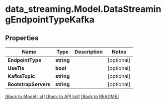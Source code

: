 # data_streaming.Model.DataStreamingEndpointTypeKafka

## Properties

Name | Type | Description | Notes
------------ | ------------- | ------------- | -------------
**EndpointType** | **string** |  | [optional] 
**UseTls** | **bool** |  | [optional] 
**KafkaTopic** | **string** |  | [optional] 
**BootstrapServers** | **string** |  | [optional] 

[[Back to Model list]](../README.md#documentation-for-models) [[Back to API list]](../README.md#documentation-for-api-endpoints) [[Back to README]](../README.md)


